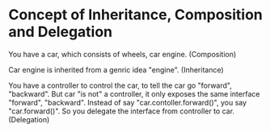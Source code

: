 # Concept of Inheritance, Composition and Delegation

You have a car, which consists of wheels, car engine. (Composition)

Car engine is inherited from a genric idea "engine". (Inheritance)

You have a controller to control the car, to tell the car go "forward", "backward".
But car "is not" a controller, it only exposes the same interface "forward", "backward".
Instead of say "car.contoller.forward()", you say "car.forward()".
So you delegate the interface from controller to car. (Delegation)
